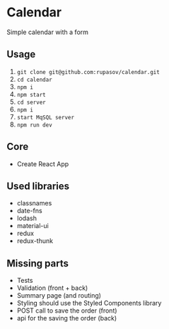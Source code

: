 # Calendar

Simple calendar with a form

## Usage

1. `git clone git@github.com:rupasov/calendar.git`
2. `cd calendar`
3. `npm i`
4. `npm start`
5. `cd server`
6. `npm i`
7. `start MqSQL server`
8. `npm run dev`

## Core

- Create React App

## Used libraries 

- classnames
- date-fns
- lodash 
- material-ui 
- redux
- redux-thunk

## Missing parts

- Tests
- Validation (front + back)
- Summary page (and routing)
- Styling should use the Styled Components library
- POST call to save the order (front)
- api for the saving the order (back)